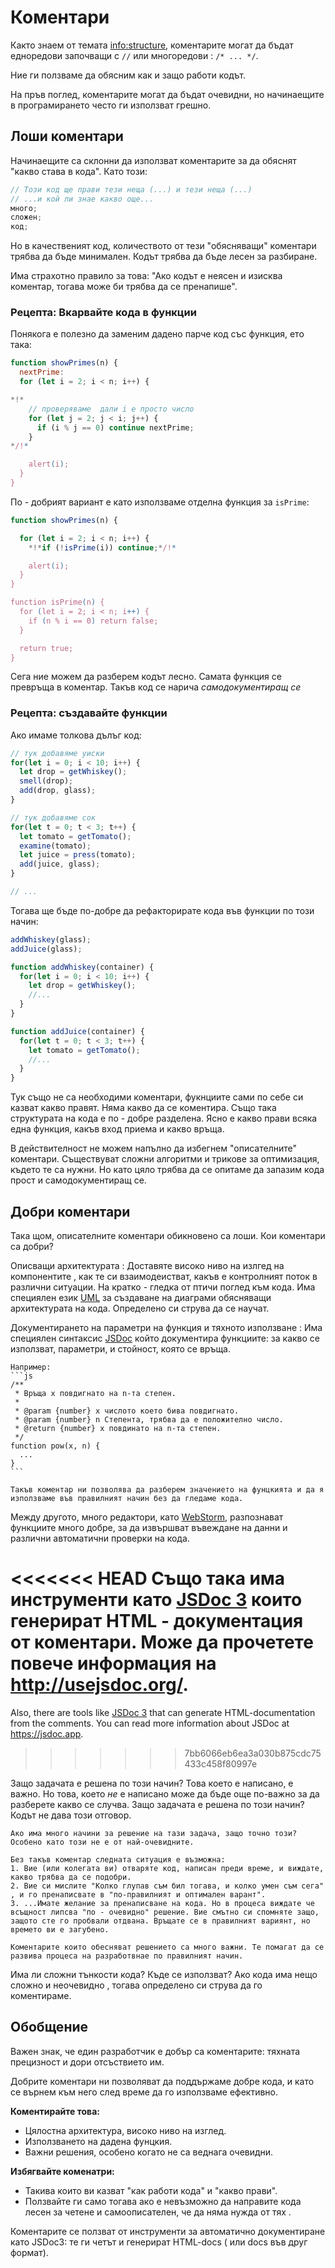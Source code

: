 # Коментари

Както знаем от темата <info:structure>, коментарите могат да бъдат едноредови започващи с `//` или многоредови : `/* ... */`.

Ние ги ползваме да обясним как и защо работи кодът.

На пръв поглед, коментарите могат да бъдат очевидни, но начинаещите в програмирането често ги използват грешно.

## Лоши коментари

Начинаещите са склонни да използват коментарите за да обяснят "какво става в кода". Като този:

```js
// Този код ще прави тези неща (...) и тези неща (...)
// ...и кой ли знае какво още...
много;
сложен;
код;
```

Но в качественият код, количеството от тези "обясняващи" коментари трябва да бъде минимален. Кодът трябва да бъде лесен за разбиране.

Има страхотно правило за това: "Ако кодът е неясен и изисква коментар, тогава може би трябва да се пренапише".

### Рецепта: Вкарвайте кода в функции

Понякога е полезно да заменим дадено парче код със функция, ето така:

```js
function showPrimes(n) {
  nextPrime:
  for (let i = 2; i < n; i++) {

*!*
    // проверяваме  дали i е просто число
    for (let j = 2; j < i; j++) {
      if (i % j == 0) continue nextPrime;
    }
*/!*

    alert(i);
  }
}
```

По - добрият вариант е като използваме отделна функция за `isPrime`:


```js
function showPrimes(n) {

  for (let i = 2; i < n; i++) {
    *!*if (!isPrime(i)) continue;*/!*

    alert(i);  
  }
}

function isPrime(n) {
  for (let i = 2; i < n; i++) {
    if (n % i == 0) return false;
  }

  return true;
}
```

Сега ние можем да разберем кодът лесно. Самата  функция се превръща в коментар. Такъв код се нарича *самодокументиращ се*

### Рецепта: създавайте функции

Ако имаме толкова дълъг код:

```js
// тук добавяме уиски
for(let i = 0; i < 10; i++) {
  let drop = getWhiskey();
  smell(drop);
  add(drop, glass);
}

// тук добавяме сок
for(let t = 0; t < 3; t++) {
  let tomato = getTomato();
  examine(tomato);
  let juice = press(tomato);
  add(juice, glass);
}

// ...
```

Тогава ще бъде по-добре да рефакторирате кода във функции по този начин:

```js
addWhiskey(glass);
addJuice(glass);

function addWhiskey(container) {
  for(let i = 0; i < 10; i++) {
    let drop = getWhiskey();
    //...
  }
}

function addJuice(container) {
  for(let t = 0; t < 3; t++) {
    let tomato = getTomato();
    //...
  }
}
```

Тук също не са необходими коментари, фукнциите сами по себе си казват какво правят. Няма какво да се коментира.  Също така структурата на кода е по - добре разделена. Ясно е какво прави всяка една функция, какъв вход приема и какво връща.

В действителност не можем напълно да избегнем "описателните" коментари. Съществуват сложни алгоритми и трикове за оптимизация, където те са нужни. Но като цяло трябва да се опитаме да запазим кода прост и самодокументиращ се.

## Добри коментари

Така щом, описателните коментари обикновено са лоши. Кои коментари са добри?

Описващи архитектурата
: Доставяте високо ниво на излгед на компонентите , как те си взаимодеистват,  какъв е контролният поток в различни ситуации. На кратко - гледка от птичи поглед към кода. Има специялен език [UML](https://bg.wikipedia.org/wiki/UML) за създаване на диаграми обясняващи архитектурата на кода. Определено си струва да се научат.

Документирането на параметри на функция и тяхното използване
: Има специялен синтаксис [JSDoc](http://en.wikipedia.org/wiki/JSDoc) който документира функциите: за какво се използват, параметри, и стойност, която се връща.

    Например:
    ```js
    /**
     * Връща x повдигнато на n-та степен.
     *
     * @param {number} x числото което бива повдигнато.
     * @param {number} n Степента, трябва да е положително число.
     * @return {number} х повдинато на n-та степен.
     */
    function pow(x, n) {
      ...
    }
    ```

    Такъв коментар ни позволява да разберем значението на фунцкията и да я използваме във правилният начин без да гледаме кода.

   Между другото, много редактори, като [WebStorm](https://www.jetbrains.com/webstorm/), разпознават функциите много добре, за да извършват въвеждане на данни и различни автоматични проверки на кода.

<<<<<<< HEAD
    Също така има инструменти като  [JSDoc 3](https://github.com/jsdoc3/jsdoc) които генерират HTML - документация от коментари. Може да прочетете повече информация на <http://usejsdoc.org/>.
=======
Also, there are tools like [JSDoc 3](https://github.com/jsdoc3/jsdoc) that can generate HTML-documentation from the comments. You can read more information about JSDoc at <https://jsdoc.app>.
>>>>>>> 7bb6066eb6ea3a030b875cdc75433c458f80997e

Защо задачата е решена по този начин?
Това което е написано, е важно. Но това, което *не* е написано може да бъде още по-важно за да разберете какво се случва. Защо задачата е решена по този начин? Кодът не дава този отговор.

    Ако има много начини за решение на тази задача, защо точно този? Особено като този не е от най-очевидните.

    Без такъв коментар следната ситуация е възможна:
    1. Вие (или колегата ви) отваряте код, написан преди време, и виждате, какво трябва да се подобри.
    2. Вие си мислите "Колко глупав съм бил тогава, и колко умен съм сега" , и го пренаписвате в "по-правилният и оптимален варант".
    3. ...Имате желание за пренаписване на кода. Но в процеса виждате че всъщност липсва "по - очевидно" решение. Вие смътно си спомняте защо, защото сте го пробвали отдвана. Връщате се в правилният вариянт, но времето ви е загубено.

    Коментарите които обесняват решението са много важни. Те помагат да се развива процеса на разработвнае по правилният начин.

Има ли сложни тънкости кода? Къде се използват?
Ако кода има нещо сложно и неочевидно , тогава определено си струва да го коментираме. 

## Обобщение

Важен знак, че един разработчик е добър са коментарите: тяхната прецизност и дори отсъствието им.

Добрите коментари ни позволяват да поддържаме добре кода, и като се върнем към него след време да го използваме ефективно.

**Коментирайте това:**

- Цялостна архитектура, високо ниво на изглед.
- Използването на дадена фунцкия.
- Важни решения, особено когато не са веднага очевидни.

**Избягвайте коменатри:**

- Такива които ви казват "как работи кода" и "какво прави".
- Ползвайте ги само тогава ако е невъзможно да направите кода лесен за четене и самоописателен, че да няма нужда от тях .

Коментарите се ползват от инструменти за автоматично документиране като JSDoc3: те ги четът и генерират HTML-docs ( или docs във друг формат).
